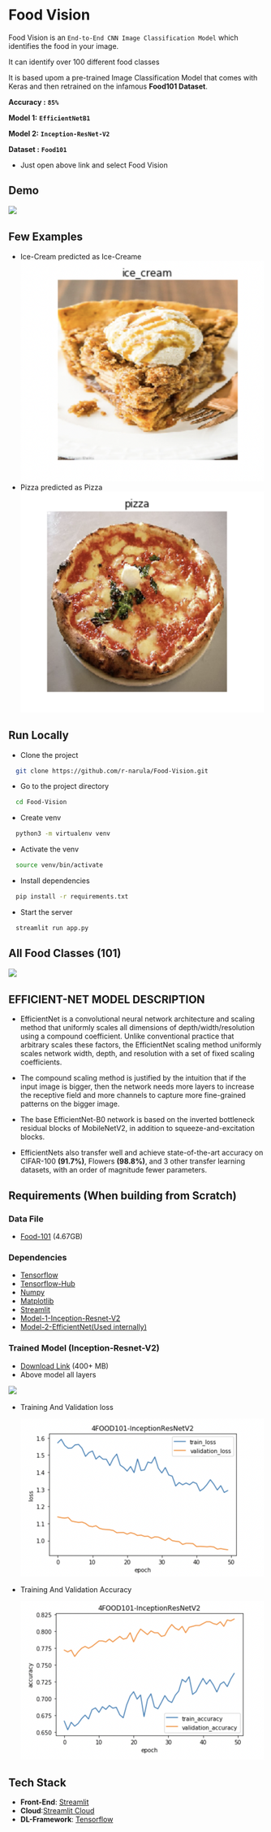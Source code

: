 # Food Vision

Food Vision is an `End-to-End CNN Image Classification Model` which identifies the food in your image. 

It can identify over 100 different food classes

It is based upom a pre-trained Image Classification Model that comes with Keras and then retrained on the infamous **Food101 Dataset**.

**Accuracy :** **`85%`**

**Model 1:** **`EfficientNetB1`**

**Model 2:** **`Inception-ResNet-V2`**

**Dataset :** **`Food101`**

- Just open above link and select Food Vision

## Demo

![](extras/food.gif)

## Few Examples

* Ice-Cream predicted as Ice-Creame
  <img src="images/Icecream-predicted.png">
* Pizza predicted as Pizza
  <img src="images/pizza-predicted.png">
## Run Locally

* Clone the project

```bash
  git clone https://github.com/r-narula/Food-Vision.git
```

* Go to the project directory

```bash
  cd Food-Vision
```
* Create venv

```bash
  python3 -m virtualenv venv 
```

* Activate the venv

```bash
  source venv/bin/activate
```

* Install dependencies

```bash
  pip install -r requirements.txt
```

* Start the server

```bash
  streamlit run app.py 
```

## All Food Classes (101)

![](extras/all-101-food-class.gif)

## EFFICIENT-NET MODEL DESCRIPTION

- EfficientNet is a convolutional neural network architecture and scaling method that uniformly scales all dimensions of depth/width/resolution using a compound coefficient. Unlike conventional practice that arbitrary scales these factors, the EfficientNet scaling method uniformly scales network width, depth, and resolution with a set of fixed scaling coefficients.

- The compound scaling method is justified by the intuition that if the input image is bigger, then the network needs more layers to increase the receptive field and more channels to capture more fine-grained patterns on the bigger image.

- The base EfficientNet-B0 network is based on the inverted bottleneck residual blocks of MobileNetV2, in addition to squeeze-and-excitation blocks.

- EfficientNets also transfer well and achieve state-of-the-art accuracy on CIFAR-100 **(91.7%)**, Flowers **(98.8%)**, and 3 other transfer learning datasets, with an order of magnitude fewer parameters.

## Requirements (When building from Scratch)
### Data File

* [Food-101](http://data.vision.ee.ethz.ch/cvl/food-101.tar.gz)
(4.67GB)

### Dependencies

* [Tensorflow](https://github.com/tensorflow/tensorflow)
* [Tensorflow-Hub](https://github.com/tensorflow/hub)
* [Numpy](https://github.com/numpy/numpy)
* [Matplotlib](https://github.com/matplotlib/matplotlib)
* [Streamlit](https://streamlit.io/)
* [Model-1-Inception-Resnet-V2](https://www.tensorflow.org/api_docs/python/tf/keras/applications/inception_resnet_v2/InceptionResNetV2)
* [Model-2-EfficientNet(Used internally)](https://www.tensorflow.org/api_docs/python/tf/keras/applications/efficientnet/EfficientNetB1)

### Trained Model (Inception-Resnet-V2)

* [Download Link](https://drive.google.com/file/d/1oYT2Kcy8mNOyCOyJq5b6maZ9g84WcCf1/view?usp=sharing) (400+ MB)
* Above model all layers

![](extras/all-neural-network-layers.gif)

* Training And Validation loss
 
  <img src="images/train-and-val-loss.png">

* Training And Validation Accuracy

  <img src="images/training-and-val-accuracy.png">

## Tech Stack
* **Front-End**: [Streamlit](https://github.com/streamlit/streamlit)
* **Cloud**:[Streamlit Cloud](https://streamlit.io/cloud)
* **DL-Framework**: [Tensorflow](https://github.com/tensorflow/tensorflow)

